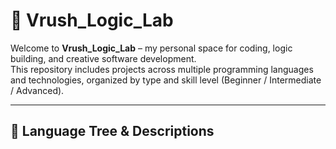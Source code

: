 # 🧠 Vrush_Logic_Lab

Welcome to **Vrush_Logic_Lab** – my personal space for coding, logic building, and creative software development.  
This repository includes projects across multiple programming languages and technologies, organized by type and skill level (Beginner / Intermediate / Advanced).

---

## 📂 Language Tree & Descriptions
